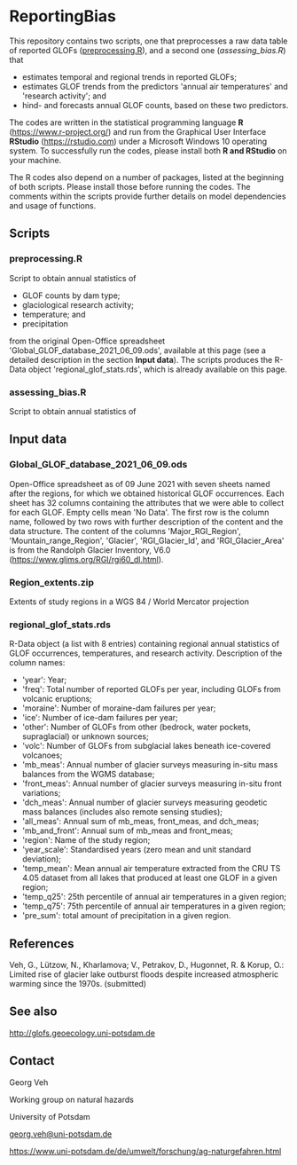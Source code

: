 # ReportingBias

This repository contains two scripts, one that preprocesses a raw data table of reported GLOFs ([preprocessing.R](#preprocessingr)), and a second one (*assessing_bias.R*) that  
- estimates temporal and regional trends in reported GLOFs; 
- estimates GLOF trends from the predictors 'annual air temperatures' and 'research activity'; and
- hind- and forecasts annual GLOF counts, based on these two predictors.

The codes are written in the statistical programming language **R** (https://www.r-project.org/) and run
from the Graphical User Interface **RStudio** (https://rstudio.com) under a Microsoft Windows 10 operating system. 
To successfully run the codes, please install both **R and RStudio** on your machine.

The R codes also depend on a number of packages, listed at the beginning of both scripts. 
Please install those before running the codes. 
The comments within the scripts provide further details on model dependencies and usage of functions. 


## Scripts

### preprocessing.R

Script to obtain annual statistics of

- GLOF counts by dam type;
- glaciological research activity;
- temperature; and
- precipitation

from the original Open-Office spreadsheet 'Global_GLOF_database_2021_06_09.ods', available at this page (see a detailed description in the section **Input data**).
The scripts produces the R-Data object 'regional_glof_stats.rds', which is already available on this page.

### assessing_bias.R

Script to obtain annual statistics of


## Input data

### Global_GLOF_database_2021_06_09.ods

Open-Office spreadsheet as of 09 June 2021 with seven sheets named after the regions, for which we obtained historical GLOF occurrences. 
Each sheet has 32 columns containing the attributes that we were able to collect for each GLOF. Empty cells mean 'No Data'. 
The first row is the column name, followed by two rows with further description of the content and the data structure.
The content of the columns 'Major_RGI_Region', 'Mountain_range_Region', 'Glacier',	'RGI_Glacier_Id', and	'RGI_Glacier_Area' is from the
Randolph Glacier Inventory, V6.0 (https://www.glims.org/RGI/rgi60_dl.html).


### Region_extents.zip

Extents of study regions in a WGS 84 / World Mercator projection


### regional_glof_stats.rds

R-Data object (a list with 8 entries) containing regional annual statistics of GLOF occurrences, temperatures, and research activity.
Description of the column names:
- 'year': Year;
- 'freq': Total number of reported GLOFs per year, including GLOFs from volcanic eruptions;
- 'moraine': Number of moraine-dam failures per year;
- 'ice': Number of ice-dam failures per year;
- 'other': Number of GLOFs from other (bedrock, water pockets, supraglacial) or unknown sources;
- 'volc': Number of GLOFs from subglacial lakes beneath ice-covered volcanoes;
- 'mb_meas': Annual number of glacier surveys measuring in-situ mass balances from the WGMS database;
- 'front_meas': Annual number of glacier surveys measuring in-situ front variations;
- 'dch_meas': Annual number of glacier surveys measuring geodetic mass balances (includes also remote sensing studies);
- 'all_meas': Annual sum of mb_meas, front_meas, and dch_meas;
- 'mb_and_front': Annual sum of mb_meas and front_meas;
- 'region': Name of the study region;
- 'year_scale': Standardised years (zero mean and unit standard deviation);
- 'temp_mean': Mean annual air temperature extracted from the CRU TS 4.05 dataset from all lakes that produced at least one GLOF in a given region;
- 'temp_q25': 25th percentile of annual air temperatures in a given region;
- 'temp_q75': 75th percentile of annual air temperatures in a given region;
- 'pre_sum': total amount of precipitation in a given region.



## References

Veh, G., Lützow, N., Kharlamova; V., Petrakov, D., Hugonnet, R. & Korup, O.: Limited rise of glacier lake outburst floods despite increased atmospheric warming since the 1970s. (submitted)

## See also

http://glofs.geoecology.uni-potsdam.de

## Contact

Georg Veh

Working group on natural hazards

University of Potsdam

georg.veh@uni-potsdam.de

https://www.uni-potsdam.de/de/umwelt/forschung/ag-naturgefahren.html

